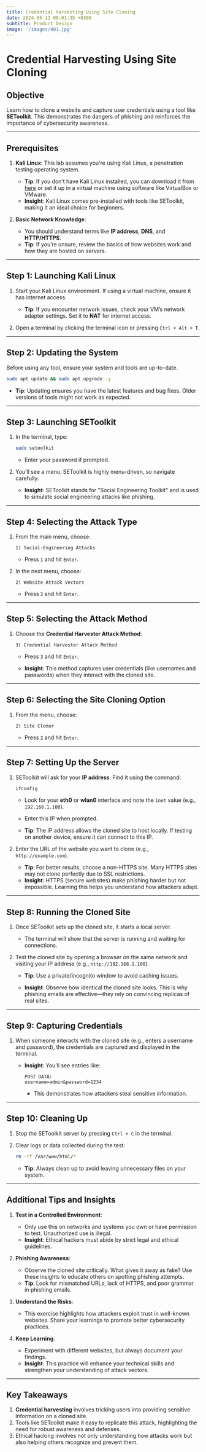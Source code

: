 ```yaml
---
title: Credential Harvesting Using Site Cloning
date: 2024-05-12 08:01:35 +0300
subtitle: Product Design
image: '/images/401.jpg'
---
```


# Credential Harvesting Using Site Cloning

## **Objective**
Learn how to clone a website and capture user credentials using a tool like **SEToolkit**. This demonstrates the dangers of phishing and reinforces the importance of cybersecurity awareness.

---

## **Prerequisites**
1. **Kali Linux**: This lab assumes you're using Kali Linux, a penetration testing operating system.
   - **Tip**: If you don’t have Kali Linux installed, you can download it from [here](https://www.kali.org/get-kali/) or set it up in a virtual machine using software like VirtualBox or VMware.
   - **Insight**: Kali Linux comes pre-installed with tools like SEToolkit, making it an ideal choice for beginners.

2. **Basic Network Knowledge**:
   - You should understand terms like **IP address**, **DNS**, and **HTTP/HTTPS**.
   - **Tip**: If you’re unsure, review the basics of how websites work and how they are hosted on servers.

---

## **Step 1: Launching Kali Linux**
1. Start your Kali Linux environment. If using a virtual machine, ensure it has internet access.
   - **Tip**: If you encounter network issues, check your VM’s network adapter settings. Set it to **NAT** for internet access.

2. Open a terminal by clicking the terminal icon or pressing `Ctrl + Alt + T`.

---

## **Step 2: Updating the System**
Before using any tool, ensure your system and tools are up-to-date.
```bash
sudo apt update && sudo apt upgrade -y
```
   - **Tip**: Updating ensures you have the latest features and bug fixes. Older versions of tools might not work as expected.

---

## **Step 3: Launching SEToolkit**
1. In the terminal, type:
   ```bash
   sudo setoolkit
   ```
   - Enter your password if prompted.

2. You’ll see a menu. SEToolkit is highly menu-driven, so navigate carefully.

   - **Insight**: SEToolkit stands for "Social Engineering Toolkit" and is used to simulate social engineering attacks like phishing.

---

## **Step 4: Selecting the Attack Type**
1. From the main menu, choose:
   ```
   1) Social-Engineering Attacks
   ```
   - Press `1` and hit `Enter`.

2. In the next menu, choose:
   ```
   2) Website Attack Vectors
   ```
   - Press `2` and hit `Enter`.

---

## **Step 5: Selecting the Attack Method**
1. Choose the **Credential Harvester Attack Method**:
   ```
   3) Credential Harvester Attack Method
   ```
   - Press `3` and hit `Enter`.

   - **Insight**: This method captures user credentials (like usernames and passwords) when they interact with the cloned site.

---

## **Step 6: Selecting the Site Cloning Option**
1. From the menu, choose:
   ```
   2) Site Cloner
   ```
   - Press `2` and hit `Enter`.

---

## **Step 7: Setting Up the Server**
1. SEToolkit will ask for your **IP address**. Find it using the command:
   ```bash
   ifconfig
   ```
   - Look for your **eth0** or **wlan0** interface and note the `inet` value (e.g., `192.168.1.100`).
   - Enter this IP when prompted.

   - **Tip**: The IP address allows the cloned site to host locally. If testing on another device, ensure it can connect to this IP.

2. Enter the URL of the website you want to clone (e.g., `http://example.com`).
   - **Tip**: For better results, choose a non-HTTPS site. Many HTTPS sites may not clone perfectly due to SSL restrictions.
   - **Insight**: HTTPS (secure websites) make phishing harder but not impossible. Learning this helps you understand how attackers adapt.

---

## **Step 8: Running the Cloned Site**
1. Once SEToolkit sets up the cloned site, it starts a local server.
   - The terminal will show that the server is running and waiting for connections.

2. Test the cloned site by opening a browser on the same network and visiting your IP address (e.g., `http://192.168.1.100`).
   - **Tip**: Use a private/incognito window to avoid caching issues.

   - **Insight**: Observe how identical the cloned site looks. This is why phishing emails are effective—they rely on convincing replicas of real sites.

---

## **Step 9: Capturing Credentials**
1. When someone interacts with the cloned site (e.g., enters a username and password), the credentials are captured and displayed in the terminal.

   - **Insight**: You’ll see entries like:
     ```
     POST DATA:
     username=admin&password=1234
     ```
     - This demonstrates how attackers steal sensitive information.

---

## **Step 10: Cleaning Up**
1. Stop the SEToolkit server by pressing `Ctrl + C` in the terminal.
2. Clear logs or data collected during the test:
   ```bash
   rm -rf /var/www/html/*
   ```

   - **Tip**: Always clean up to avoid leaving unnecessary files on your system.

---

## **Additional Tips and Insights**
1. **Test in a Controlled Environment**:
   - Only use this on networks and systems you own or have permission to test. Unauthorized use is illegal.
   - **Insight**: Ethical hackers must abide by strict legal and ethical guidelines.

2. **Phishing Awareness**:
   - Observe the cloned site critically. What gives it away as fake? Use these insights to educate others on spotting phishing attempts.
   - **Tip**: Look for mismatched URLs, lack of HTTPS, and poor grammar in phishing emails.

3. **Understand the Risks**:
   - This exercise highlights how attackers exploit trust in well-known websites. Share your learnings to promote better cybersecurity practices.

4. **Keep Learning**:
   - Experiment with different websites, but always document your findings.
   - **Insight**: This practice will enhance your technical skills and strengthen your understanding of attack vectors.

---

## **Key Takeaways**
1. **Credential harvesting** involves tricking users into providing sensitive information on a cloned site.
2. Tools like SEToolkit make it easy to replicate this attack, highlighting the need for robust awareness and defenses.
3. Ethical hacking involves not only understanding how attacks work but also helping others recognize and prevent them.
